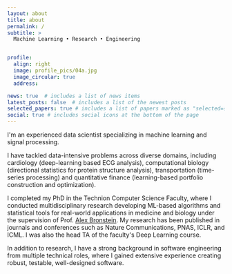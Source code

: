 ```yaml
---
layout: about
title: about
permalink: /
subtitle: >
  Machine Learning • Research • Engineering


profile:
  align: right
  image: profile_pics/04a.jpg
  image_circular: true
  address:

news: true  # includes a list of news items
latest_posts: false  # includes a list of the newest posts
selected_papers: true # includes a list of papers marked as "selected={true}"
social: true # includes social icons at the bottom of the page
---
```


I'm an experienced data scientist specializing in machine learning and signal
processing.

I have tackled data-intensive problems across diverse domains, including
cardiology (deep-learning based ECG analysis), computational biology
(directional statistics for protein structure analysis), transportation
(time-series processing) and quantitative finance (learning-based portfolio
construction and optimization).

I completed my PhD in the Technion Computer Science Faculty, where I conducted
multidisciplinary research developing ML-based algorithms and statistical tools
for real-world applications in medicine and biology under the supervision of
Prof. [Alex Bronstein](https://bron.cs.technion.ac.il). My research has been
published in journals and conferences such as Nature Communications, PNAS, ICLR,
and ICML. I was also the head TA of the faculty's Deep Learning course.

In addition to research, I have a strong background in software engineering from
multiple technical roles, where I gained extensive experience creating robust,
testable, well-designed software.
